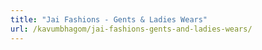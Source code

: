```yaml
---
title: "Jai Fashions - Gents & Ladies Wears"
url: /kavumbhagom/jai-fashions-gents-and-ladies-wears/
---
```

